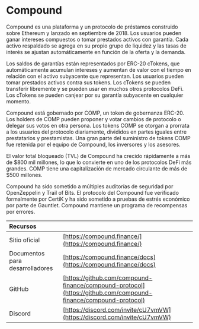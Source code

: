 # Compound

Compound es una plataforma y un protocolo de préstamos construido sobre Ethereum y lanzado en septiembre de 2018. Los usuarios pueden ganar intereses compuestos o tomar prestados activos con garantía. Cada activo respaldado se agrega en su propio grupo de liquidez y las tasas de interés se ajustan automáticamente en función de la oferta y la demanda.

Los saldos de garantías están representados por ERC-20 cTokens, que automáticamente acumulan intereses y aumentan de valor con el tiempo en relación con el activo subyacente que representan. Los usuarios pueden tomar prestados activos contra sus tokens. Los cTokens se pueden transferir libremente y se pueden usar en muchos otros protocolos DeFi. Los cTokens se pueden canjear por su garantía subyacente en cualquier momento.

Compound está gobernado por COMP, un token de gobernanza ERC-20. Los holders de COMP pueden proponer y votar cambios de protocolo o delegar sus votos en otra persona. Los tokens COMP se otorgan a prorrata a los usuarios del protocolo diariamente, divididos en partes iguales entre prestatarios y prestamistas. Una gran parte del suministro de tokens COMP fue retenida por el equipo de Compound, los inversores y los asesores.

El valor total bloqueado \(TVL\) de Compound ha crecido rápidamente a más de $800 mil millones, lo que lo convierte en uno de los protocolos DeFi más grandes. COMP tiene una capitalización de mercado circulante de más de $500 millones.

Compound ha sido sometido a múltiples auditorías de seguridad por OpenZeppelin y Trail of Bits. El protocolo del Compound fue verificado formalmente por CertiK y ha sido sometido a pruebas de estrés económico por parte de Gauntlet. Compound mantiene un programa de recompensas por errores.

| Recursos |  |
| :--- | :--- |
| Sitio oficial | [https://compound.finance/](https://compound.finance/) |
| Documentos para desarrolladores | [https://compound.finance/docs](https://compound.finance/docs) |
| GitHub | [https://github.com/compound-finance/compound-protocol](https://github.com/compound-finance/compound-protocol) |
| Discord | [https://discord.com/invite/cU7vmVW](https://discord.com/invite/cU7vmVW) |

